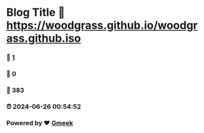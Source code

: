 # Blog Title :link: https://woodgrass.github.io/woodgrass.github.iso 
### :page_facing_up: [1](https://woodgrass.github.io/woodgrass.github.iso/tag.html) 
### :speech_balloon: 0 
### :hibiscus: 383 
### :alarm_clock: 2024-06-26 00:54:52 
### Powered by :heart: [Gmeek](https://github.com/Meekdai/Gmeek)
